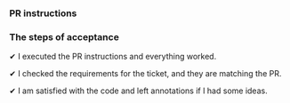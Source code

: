 <!-- Before creating a PR

✔ I rechecked the ticket and all requirements are fulfilled.

✔ I checked the Readme and made sure it is up-to-date.

✔ I added tests for the new code if possible.

✔ I rebased the feature branch on the main branch.

✔ I linked the ticket to this PR by either
  - adding `closes #issueId` if PR should close the issue
  - or adding `for #issueId` if PR should relate to an issue

✔ I enabled auto-merge if the PR can be merged after approval

✔ I informed my colleagues in slack about the PR / offered a walkthrough

-->

### PR instructions

<!--
✔ I wrote clear instructions how to set up and test the PR.

✔ I executed the PR instructions myself and everything worked.

- `cd applications/theyray`
- `terraform workspace new 621` (or use your own workspace)
- `terraform apply`
- wait forever...

-->

### The steps of acceptance

✔ I executed the PR instructions and everything worked.

✔ I checked the requirements for the ticket, and they are matching the PR.

✔ I am satisfied with the code and left annotations if I had some ideas.

